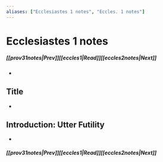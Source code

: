 ```yaml
---
aliases: ["Ecclesiastes 1 notes", "Eccles. 1 notes"]
---
```

# Ecclesiastes 1 notes
##### <span class=arrow-left></span>[[prov31notes|Prev]]<span class=navigation-separator></span>[[eccles1|Read]]<span class=navigation-separator></span>[[eccles2notes|Next]]<span class=arrow-right></span>
- 
## Title
- 
## Introduction: Utter Futility
- 
##### <span class=arrow-left></span>[[prov31notes|Prev]]<span class=navigation-separator></span>[[eccles1|Read]]<span class=navigation-separator></span>[[eccles2notes|Next]]<span class=arrow-right></span>